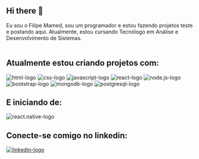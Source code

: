 ## Hi there 👋

Eu sou o Filipe Mamed, sou um programador e estou fazendo projetos teste e postando aqui. Atualmente, estou cursando Tecnólogo em Análise e Desenvolvimento de Sistemas.
<br>
<br>

## Atualmente estou criando projetos com:

<img src="https://img.shields.io/badge/HTML5-E34F26?style=for-the-badge&logo=html5&logoColor=white" alt="html-logo"/>
<img src="https://img.shields.io/badge/CSS3-1572B6?style=for-the-badge&logo=css3&logoColor=white" alt="css-logo"/>
<img src="https://img.shields.io/badge/JavaScript-F7DF1E?style=for-the-badge&logo=javascript&logoColor=black" alt="javascript-logo"/>
<img src="https://img.shields.io/badge/React-61DAFB.svg?style=for-the-badge&logo=React&logoColor=black" alt="react-logo"/>
<img src="https://img.shields.io/badge/Node.js-5FA04E.svg?style=for-the-badge&logo=nodedotjs&logoColor=white" alt="node.js-logo"/>
<img src="https://img.shields.io/badge/Bootstrap-7952B3.svg?style=for-the-badge&logo=Bootstrap&logoColor=white" alt="bootstrap-logo"/>
<img src="https://img.shields.io/badge/MongoDB-47A248.svg?style=for-the-badge&logo=MongoDB&logoColor=white" alt="mongodb-logo"/>
<img src="https://img.shields.io/badge/PostgreSQL-4169E1.svg?style=for-the-badge&logo=PostgreSQL&logoColor=white" alt="postgresql-logo"/>

## E iniciando de:

<img src="https://img.shields.io/badge/React_Native-20232A?style=for-the-badge&logo=react&logoColor=61DAFB" alt="react.native-logo"/>

## Conecte-se comigo no linkedin:

<a href="https://www.linkedin.com/in/filipe-m-68a21827b/"><img src="https://img.shields.io/badge/LinkedIn-0077B5?style=for-the-badge&logo=linkedin&logoColor=white" alt="linkedin-logo"/>
